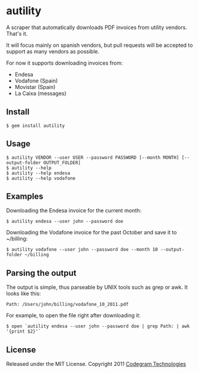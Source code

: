 # autility

A scraper that automatically downloads PDF invoices from utility vendors. That's it.

It will focus mainly on spanish vendors, but pull requests will be accepted
to support as many vendors as possible.

For now it supports downloading invoices from:

* Endesa
* Vodafone (Spain)
* Movistar (Spain)
* La Caixa (messages)

## Install

    $ gem install autility

## Usage

    $ autility VENDOR --user USER --password PASSWORD [--month MONTH] [--output-folder OUTPUT_FOLDER]
    $ autility --help
    $ autility --help endesa
    $ autility --help vodafone

## Examples

Downloading the Endesa invoice for the current month:

    $ autility endesa --user john --password doe

Downloading the Vodafone invoice for the past October and save it to ~/billing:

    $ autility vodafone --user john --password doe --month 10 --output-folder ~/billing

## Parsing the output

The output is simple, thus parseable by UNIX tools such as grep or awk. It
looks like this:

    Path: /Users/john/billing/vodafone_10_2011.pdf

For example, to open the file right after downloading it:

    $ open `autility endesa --user john --password doe | grep Path: | awk '{print $2}'`

## License

Released under the MIT License.
Copyright 2011 [Codegram Technologies](http://codegram.com)
